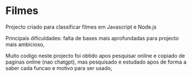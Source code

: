 # Filmes

Projecto criado para classificar filmes em Javascript e Node.js

Principais dificuldades: falta de bases mais aprofundadas para projecto mais ambicioso, 

Muito codigo neste projecto foi obtido apos pesquisar online e copiado de paginas online (nao chatgpt), mas pesquisado e estudado apos de forma a saber cada funcao e motivo para ser usado,
